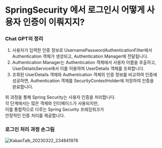 # SpringSecurity 에서 로그인시 어떻게 사용자 인증이 이뤄지지?
  
### Chat GPT의 정리  

1. 사용자가 입력한 인증 정보로 UsernamePasswordAuthenticationFilter에서 Authentication 객체가 생성되고, Authentication Manager에 전달됩니다.   
2. Authentication Manager는 Authentication 객체에서 사용자 이름을 추출하고, UserDetailsService에서 이를 이용하여 UserDetails 객체를 조회합니다.   
3. 조회된 UserDetails 객체와 Authentication 객체의 인증 정보를 비교하여 인증에 성공하면, Authentication 객체를 SecurityContextHolder에 저장하여 인증을 완료합니다.   
  
위 과정을 통해 Spring Security는 사용자 인증을 처리합니다.   
각 단계에서는 많은 객체와 인터페이스가 사용되지만,   
이를 통합적으로 다루는 Spring Security 프레임워크가   
안정적인 인증 처리를 제공합니다.  
  
### 로그인 처리 과정 손그림  
    
![KakaoTalk_20230322_234841978](https://user-images.githubusercontent.com/101965836/226943270-1af66fc3-f52d-43f9-9e9a-21553cbca0ea.jpg)  
  
